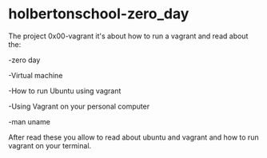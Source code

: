 # holbertonschool-zero_day
The project 0x00-vagrant it's about how to run a vagrant and read about the:

-zero day

-Virtual machine

-How to run Ubuntu using vagrant

-Using Vagrant on your personal computer

-man uname

After read these you allow to read about ubuntu and vagrant and how to run vagrant on your terminal.
